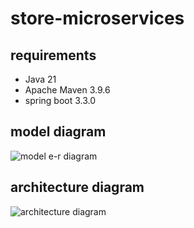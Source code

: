 # store-microservices

## requirements
 - Java 21
 - Apache Maven 3.9.6
 - spring boot 3.3.0

## model diagram

![model e-r diagram](https://github.com/praveenukkoji/store-microservices/blob/main/Store%20API%20Models.png)

## architecture diagram

![architecture diagram](https://github.com/praveenukkoji/store-microservices/blob/main/Architecture%20Diagram.png)
